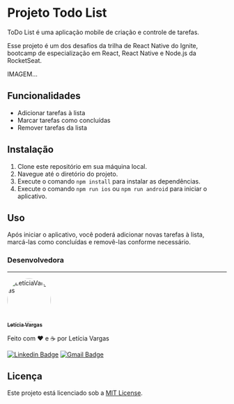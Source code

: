 # Projeto Todo List

ToDo List é uma aplicação mobile de criação e controle de tarefas.

Esse projeto é um dos desafios da trilha de React Native do Ignite, bootcamp de especialização em React, React Native e Node.js da RocketSeat.

IMAGEM...

## Funcionalidades

- Adicionar tarefas à lista
- Marcar tarefas como concluídas
- Remover tarefas da lista

## Instalação

1. Clone este repositório em sua máquina local.
2. Navegue até o diretório do projeto.
3. Execute o comando `npm install` para instalar as dependências.
4. Execute o comando `npm run ios` ou `npm run android` para iniciar o aplicativo.

## Uso

Após iniciar o aplicativo, você poderá adicionar novas tarefas à lista, marcá-las como concluídas e removê-las conforme necessário.

### Desenvolvedora
---

<a href="https://github.com/leticiavargas/">
 <img style="border-radius: 50%;" src="https://pt.gravatar.com/userimage/186334662/ec308d4832e83fdc97fbb724d6f69a70.jpg" width="100px;" alt="LetíciaVargas"/>
 <br />
 <sub><b>Letícia Vargas</b></sub></a>


Feito com ❤️ e ☕  por Letícia Vargas

[![Linkedin Badge](https://img.shields.io/badge/-LetíciaVargas-blue?style=flat-square&logo=Linkedin&logoColor=white&link=https://www.linkedin.com/in/leticiavargas/)](https://www.linkedin.com/in/leticiavargas/) 
[![Gmail Badge](https://img.shields.io/badge/-le.mvargas@gmail.com-c14438?style=flat-square&logo=Gmail&logoColor=white&link=mailto:le.mvargas@gmail.com)](mailto:le.mvargas@gmail.com)


## Licença

Este projeto está licenciado sob a [MIT License](https://opensource.org/licenses/MIT).
